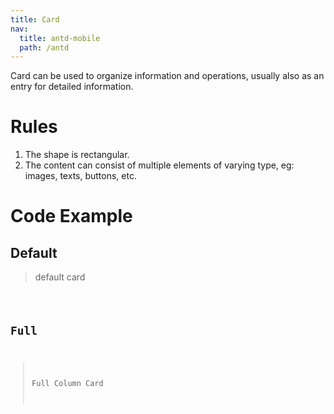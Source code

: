 ```yaml
---
title: Card
nav:
  title: antd-mobile
  path: /antd
---
```


Card can be used to organize information and operations, usually also as an entry for detailed information.
# Rules
1. The shape is rectangular.
2. The content can consist of multiple elements of varying type, eg: images, texts, buttons, etc.

# Code Example
## Default
> default card
<code src="./demos/basic.tsx" />

## Full
> Full Column Card
<code src="./demos/full.tsx" />

<API />